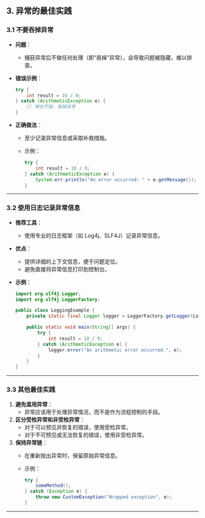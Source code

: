 ## **3. 异常的最佳实践**

### **3.1 不要吞掉异常**

- **问题**：
  - 捕获异常后不做任何处理（即“吞掉”异常），会导致问题被隐藏，难以排查。
- **错误示例**：

  ```java
  try {
      int result = 10 / 0;
  } catch (ArithmeticException e) {
      // 啥也不做，吞掉异常
  }
  ```

- **正确做法**：
  - 至少记录异常信息或采取补救措施。
  - 示例：

    ```java
    try {
        int result = 10 / 0;
    } catch (ArithmeticException e) {
        System.err.println("An error occurred: " + e.getMessage());
    }
    ```

---

### **3.2 使用日志记录异常信息**

- **推荐工具**：
  - 使用专业的日志框架（如 Log4j、SLF4J）记录异常信息。
- **优点**：
  - 提供详细的上下文信息，便于问题定位。
  - 避免直接将异常信息打印到控制台。
- **示例**：

  ```java
  import org.slf4j.Logger;
  import org.slf4j.LoggerFactory;

  public class LoggingExample {
      private static final Logger logger = LoggerFactory.getLogger(LoggingExample.class);

      public static void main(String[] args) {
          try {
              int result = 10 / 0;
          } catch (ArithmeticException e) {
              logger.error("An arithmetic error occurred.", e);
          }
      }
  }
  ```

---

### **3.3 其他最佳实践**

1. **避免滥用异常**：
   - 异常应该用于处理异常情况，而不是作为流程控制的手段。
2. **区分受检异常和非受检异常**：
   - 对于可以预见并恢复的错误，使用受检异常。
   - 对于不可预见或无法恢复的错误，使用非受检异常。
3. **保持异常链**：
   - 在重新抛出异常时，保留原始异常信息。
   - 示例：

     ```java
     try {
         someMethod();
     } catch (Exception e) {
         throw new CustomException("Wrapped exception", e);
     }
     ```

---